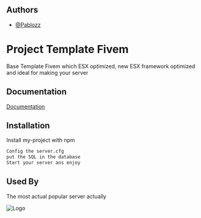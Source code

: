 
## Authors

- [@Pablozz](https://github.com/27pablo27)


# Project Template Fivem

Base Template Fivem which ESX optimized, new ESX framework
optimized and ideal for making your server


## Documentation

[Documentation](https://documentation.esx-framework.org)


## Installation

Install my-project with npm

```bash
Config the server.cfg 
put the SQL in the database 
Start your server ans enjoy
```
    
## Used By

The most actual popular server actually


![Logo](https://media.discordapp.net/attachments/1174751284205715486/1226930722535636992/Nouveau_projet_5.png?ex=66268f47&is=66141a47&hm=e6dddb261ca062655b2a9ecee072cfbc0b47dc07922e03e95fdf5ea52b319059&=&format=webp&quality=lossless&width=1440&height=360)

